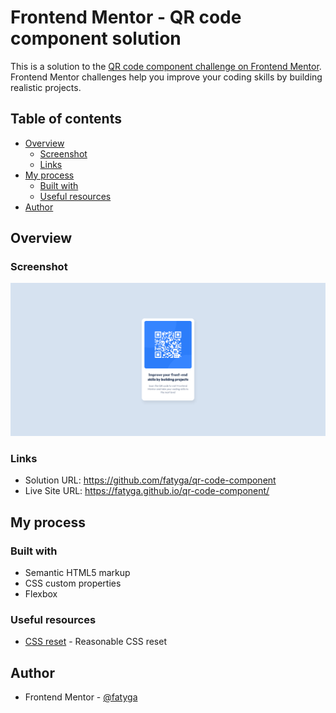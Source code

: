 # Frontend Mentor - QR code component solution

This is a solution to the [QR code component challenge on Frontend Mentor](https://www.frontendmentor.io/challenges/qr-code-component-iux_sIO_H). Frontend Mentor challenges help you improve your coding skills by building realistic projects. 

## Table of contents

- [Overview](#overview)
  - [Screenshot](#screenshot)
  - [Links](#links)
- [My process](#my-process)
  - [Built with](#built-with)
  - [Useful resources](#useful-resources)
- [Author](#author)

## Overview

### Screenshot

![](./screenshot.png)

### Links

- Solution URL: https://github.com/fatyga/qr-code-component
- Live Site URL:  https://fatyga.github.io/qr-code-component/

## My process

### Built with

- Semantic HTML5 markup
- CSS custom properties
- Flexbox


### Useful resources

- [CSS reset](https://www.joshwcomeau.com/css/custom-css-reset/) - Reasonable CSS reset

## Author

- Frontend Mentor - [@fatyga](https://www.frontendmentor.io/profile/fatyga)
